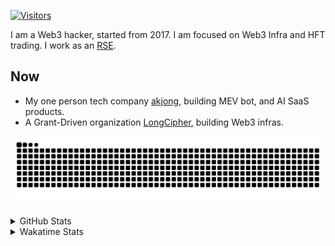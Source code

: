 <!-- markdownlint-disable MD041 MD010 MD033 -->
[![Visitors](https://api.visitorbadge.io/api/daily?path=Akagi201%2FAkagi201&label=Visitors%20Today&countColor=%2337d67a)](https://visitorbadge.io/status?path=Akagi201%2FAkagi201)

I am a Web3 hacker, started from 2017. I am focused on Web3 Infra and HFT trading.
I work as an [RSE](https://us-rse.org/about/what-is-an-rse/).

## Now

* My one person tech company [akjong](https://github.com/akjong), building MEV bot, and AI SaaS products.
* A Grant-Driven organization [LongCipher](https://github.com/longcipher), building Web3 infras.

[![github contribution grid snake animation](https://raw.githubusercontent.com/Akagi201/Akagi201/output/github-contribution-grid-snake.svg#gh-light-mode-only)](https://github.com/Akagi201)

<details>
<summary>GitHub Stats</summary>
  <a href="https://github.com/Akagi201"><img alt="Profile Detail" src="https://raw.githubusercontent.com/Akagi201/Akagi201/master/profile-summary-card-output/dracula/0-profile-details.svg" /></a>
  <a href="https://github.com/Akagi201"><img alt="Github Stats" src="https://raw.githubusercontent.com/Akagi201/Akagi201/master/profile-summary-card-output/dracula/3-stats.svg" /></a>
  <a href="https://github.com/Akagi201"><img alt="Lang By Commits" src="https://raw.githubusercontent.com/Akagi201/Akagi201/master/profile-summary-card-output/dracula/2-most-commit-language.svg" /></a>
</details>

<details>
<summary>Wakatime Stats</summary>
<br>

<!--START_SECTION:waka-->

```txt
From: 02 May 2025 - To: 09 May 2025

Total Time: 17 hrs 54 mins

Other             8 hrs 30 mins   ████████████░░░░░░░░░░░░░   47.49 %
Rust              6 hrs 10 mins   ████████▓░░░░░░░░░░░░░░░░   34.49 %
TOML              1 hr 19 mins    ██░░░░░░░░░░░░░░░░░░░░░░░   07.43 %
sh                58 mins         █▒░░░░░░░░░░░░░░░░░░░░░░░   05.44 %
Markdown          37 mins         █░░░░░░░░░░░░░░░░░░░░░░░░   03.48 %
Diff              7 mins          ▒░░░░░░░░░░░░░░░░░░░░░░░░   00.68 %
TypeScript        3 mins          ░░░░░░░░░░░░░░░░░░░░░░░░░   00.31 %
Go                3 mins          ░░░░░░░░░░░░░░░░░░░░░░░░░   00.30 %
Makefile          1 min           ░░░░░░░░░░░░░░░░░░░░░░░░░   00.10 %
YAML              1 min           ░░░░░░░░░░░░░░░░░░░░░░░░░   00.10 %
```

<!--END_SECTION:waka-->

</details>
